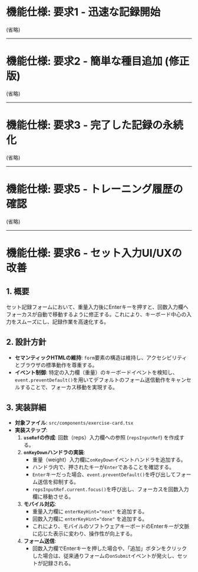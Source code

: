 # 機能仕様: 要求1 - 迅速な記録開始

(省略)

---

# 機能仕様: 要求2 - 簡単な種目追加 (修正版)

(省略)

---

# 機能仕様: 要求3 - 完了した記録の永続化

(省略)

---

# 機能仕様: 要求5 - トレーニング履歴の確認

(省略)

---

# 機能仕様: 要求6 - セット入力UI/UXの改善

## 1. 概要
セット記録フォームにおいて、重量入力後にEnterキーを押すと、回数入力欄へフォーカスが自動で移動するように修正する。これにより、キーボード中心の入力をスムーズにし、記録作業を高速化する。

## 2. 設計方針
- **セマンティックHTMLの維持**: `form`要素の構造は維持し、アクセシビリティとブラウザの標準動作を尊重する。
- **イベント制御**: 特定の入力欄（重量）のキーボードイベントを検知し、`event.preventDefault()`を用いてデフォルトのフォーム送信動作をキャンセルすることで、フォーカス移動を実現する。

## 3. 実装詳細
- **対象ファイル**: `src/components/exercise-card.tsx`
- **実装ステップ**:
  1. **`useRef`の作成**: 回数（reps）入力欄への参照 (`repsInputRef`) を作成する。
  2. **`onKeyDown`ハンドラの実装**: 
     - 重量（weight）入力欄に`onKeyDown`イベントハンドラを追加する。
     - ハンドラ内で、押されたキーが`Enter`であることを確認する。
     - `Enter`キーだった場合、`event.preventDefault()`を呼び出してフォーム送信を抑制する。
     - `repsInputRef.current.focus()`を呼び出し、フォーカスを回数入力欄に移動させる。
  3. **モバイル対応**:
     - 重量入力欄に `enterKeyHint="next"` を追加する。
     - 回数入力欄に `enterKeyHint="done"` を追加する。
     - これにより、モバイルのソフトウェアキーボードのEnterキーが文脈に応じた表示に変わり、操作性が向上する。
  4. **フォーム送信**:
     - 回数入力欄でEnterキーを押した場合や、「追加」ボタンをクリックした場合は、従来通りフォームの`onSubmit`イベントが発火し、セットが記録される。
